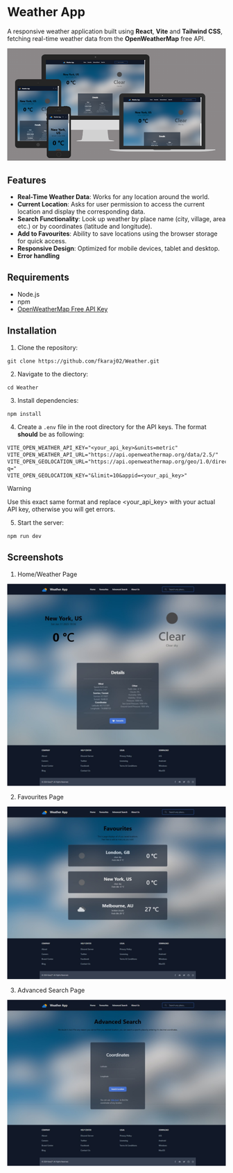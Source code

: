 # Weather App

A responsive weather application built using **React**, **Vite** and **Tailwind CSS**, fetching real-time weather data from the **OpenWeatherMap** free API.


![image_alt](https://github.com/fkaraj02/Weather/blob/58ad73e89ea0213223487df4789701caecd3925c/main.png)


## Features

- **Real-Time Weather Data**: Works for any location around the world.
- **Current Location**: Asks for user permission to access the current location and display the corresponding data.
- **Search Functionality**: Look up weather by place name (city, village, area etc.) or by coordinates (latitude and longitude).
- **Add to Favourites**: Ability to save locations using the browser storage for quick access.
- **Responsive Design**: Optimized for mobile devices, tablet and desktop.
- **Error handling**

## Requirements

- Node.js
- npm
- [OpenWeatherMap Free API Key](https://openweathermap.org/)

## Installation

1. Clone the repository: 
```
git clone https://github.com/fkaraj02/Weather.git
```
2. Navigate to the diectory: 
```
cd Weather
```
3. Install dependencies: 
```
npm install
```
4. Create a `.env` file in the root directory for the API keys. The format **should** be as following:

```
VITE_OPEN_WEATHER_API_KEY="<your_api_key>&units=metric"
VITE_OPEN_WEATHER_API_URL="https://api.openweathermap.org/data/2.5/"
VITE_OPEN_GEOLOCATION_URL="https://api.openweathermap.org/geo/1.0/direct?q="
VITE_OPEN_GEOLOCATION_KEY="&limit=10&appid=<your_api_key>"
```

> [!WARNING]
> Use this exact same format and replace <your_api_key> with your actual API key, otherwise you will get errors.

5. Start the server: 
```
npm run dev
```
## Screenshots

1. Home/Weather Page

![image_alt](https://github.com/fkaraj02/Weather/blob/58ad73e89ea0213223487df4789701caecd3925c/Image1.jpeg)


2. Favourites Page

![image_alt](https://github.com/fkaraj02/Weather/blob/58ad73e89ea0213223487df4789701caecd3925c/Image2.jpeg)


3. Advanced Search Page

![image_alt](https://github.com/fkaraj02/Weather/blob/58ad73e89ea0213223487df4789701caecd3925c/Image3.jpeg)
